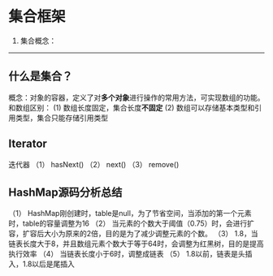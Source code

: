 集合框架
==========
1. 集合概念：
----------
什么是集合？
-------
概念：对象的容器，定义了对**多个对象**进行操作的常用方法，可实现数组的功能。
和数组区别：
(1) 数组长度固定，集合长度**不固定**
(2) 数组可以存储基本类型和引用类型，集合只能存储引用类型

Iterator
--------
迭代器
（1） hasNext()
（2） next()
（3） remove()



HashMap源码分析总结
----------------
（1） HashMap刚创建时，table是null，为了节省空间，当添加的第一个元素时，table的容量调整为16
（2） 当元素的个数大于阈值（0.75）时，会进行扩容，扩容后大小为原来的2倍，目的是为了减少调整元素的个数。
（3） 1.8，当链表长度大于8，并且数组元素个数大于等于64时，会调整为红黑树，目的是提高执行效率
（4） 当链表长度小于6时，调整成链表
（5） 1.8以前，链表是头插入，1.8以后是尾插入
